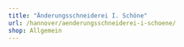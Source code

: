 ```yaml
---
title: "Änderungsschneiderei I. Schöne"
url: /hannover/aenderungsschneiderei-i-schoene/
shop: Allgemein
---
```


